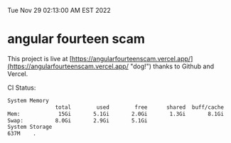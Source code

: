 Tue Nov 29 02:13:00 AM EST 2022

# angular fourteen scam


This project is live at [https://angularfourteenscam.vercel.app/](https://angularfourteenscam.vercel.app/ "dog!") thanks to Github and Vercel.

CI Status: 

```bash
System Memory
               total        used        free      shared  buff/cache   available
Mem:            15Gi       5.1Gi       2.0Gi       1.3Gi       8.1Gi       8.5Gi
Swap:          8.0Gi       2.9Gi       5.1Gi
System Storage
637M	.
```
```bash
